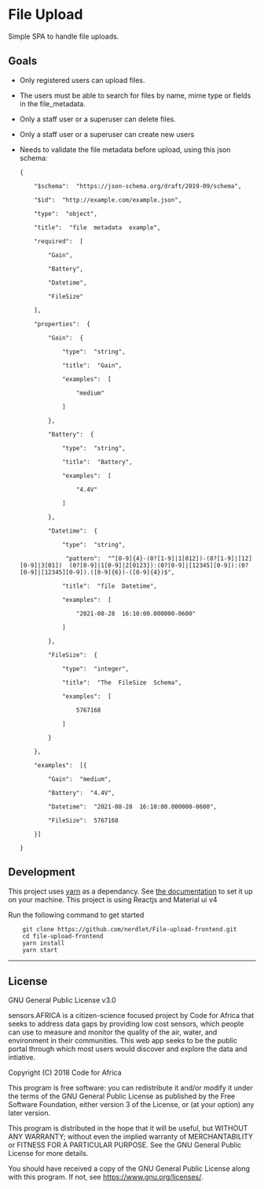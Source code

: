 # File Upload
Simple SPA to handle file uploads.
## Goals

 -  Only  registered  users  can  upload  files.
 -  The  users  must  be  able  to  search  for  files  by  name,  mime  type  or  fields  in  the  file_metadata.
 -  Only  a  staff  user  or  a  superuser  can  delete  files.
 -  Only  a  staff  user  or  a  superuser  can  create  new  users
 -  Needs  to  validate  the  file  metadata  before  upload,  using  this  json  schema:


        {

	        "$schema":  "https://json-schema.org/draft/2019-09/schema",

	        "$id":  "http://example.com/example.json",

	        "type":  "object",

	        "title":  "file  metadata  example",

	        "required":  [

	            "Gain",

	            "Battery",

	            "Datetime",

	            "FileSize"

	        ],

	        "properties":  {

	            "Gain":  {

	                "type":  "string",

	                "title":  "Gain",

	                "examples":  [

	                    "medium"

	                ]

	            },

	            "Battery":  {

	                "type":  "string",

	                "title":  "Battery",

	                "examples":  [

	                    "4.4V"

	                ]

	            },

	            "Datetime":  {

	                "type":  "string",

	                 "pattern":  "^[0-9]{4}-(0?[1-9]|1[012])-(0?[1-9]|[12][0-9]|3[01])  (0?[0-9]|1[0-9]|2[0123]):(0?[0-9]|[12345][0-9]):(0?[0-9]|[12345][0-9]).([0-9]{6})-([0-9]{4})$",

	                "title":  "file  Datetime",

	                "examples":  [

	                    "2021-08-28  16:10:00.000000-0600"

	                ]

	            },

	            "FileSize":  {

	                "type":  "integer",

	                "title":  "The  FileSize  Schema",

	                "examples":  [

	                    5767168

	                ]

	            }

	        },

	        "examples":  [{

	            "Gain":  "medium",

	            "Battery":  "4.4V",

	            "Datetime":  "2021-08-28  16:10:00.000000-0600",

	            "FileSize":  5767168

	        }]

	    }


## Development

This project uses [yarn](https://yarnpkg.com/lang/en/) as a dependancy. See [the documentation](https://yarnpkg.com/lang/en/) to set it up on your machine.
This project is using Reactjs and Material ui v4

Run the following command to get started

```shell
    git clone https://github.com/nerdlet/File-upload-frontend.git
    cd file-upload-frontend
    yarn install
    yarn start
```
---

## License

GNU General Public License v3.0

sensors.AFRICA is a citizen-science focused project by Code for Africa that seeks to address data gaps by providing low cost sensors, which people can use to measure and monitor the quality of the air, water, and environment in their communities. This web app seeks to be the public portal through which most users would discover and explore the data and intiative.

Copyright (C) 2018 Code for Africa

This program is free software: you can redistribute it and/or modify
it under the terms of the GNU General Public License as published by
the Free Software Foundation, either version 3 of the License, or
(at your option) any later version.

This program is distributed in the hope that it will be useful,
but WITHOUT ANY WARRANTY; without even the implied warranty of
MERCHANTABILITY or FITNESS FOR A PARTICULAR PURPOSE. See the
GNU General Public License for more details.

You should have received a copy of the GNU General Public License
along with this program. If not, see <https://www.gnu.org/licenses/>.

